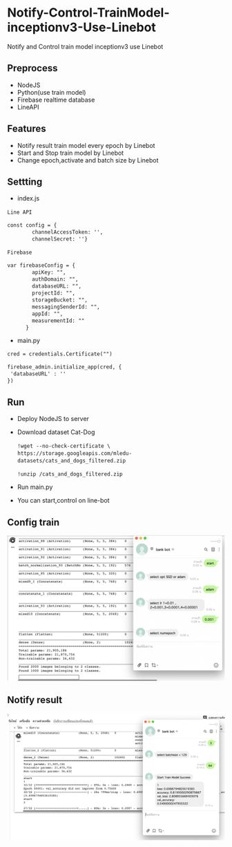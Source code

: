 # Notify-Control-TrainModel-inceptionv3-Use-Linebot
Notify and Control train model inceptionv3 use Linebot 

## Preprocess
   - NodeJS
   - Python(use train model)
   - Firebase realtime database
   - LineAPI
   
## Features
   - Notify result train model every epoch by Linebot
   - Start and Stop train model by Linebot
   - Change epoch,activate and batch size by Linebot

## Settting
   - index.js
   
   `Line API`  
   ```
   const config = {
           channelAccessToken: '',
           channelSecret: ''}
   ```
           
   `Firebase`
   ```
   var firebaseConfig = {
           apiKey: "",
           authDomain: "",
           databaseURL: "",
           projectId: "",
           storageBucket: "",
           messagingSenderId: "",
           appId: "",
           measurementId: ""
         }
   ```
   - main.py
   
   ```
   cred = credentials.Certificate("")
   ```
   
   ```
   firebase_admin.initialize_app(cred, {
    'databaseURL' : ''
   })
   ```
   
   ## Run
   - Deploy NodeJS to server 
   - Download dataset Cat-Dog
      
      ``!wget --no-check-certificate \
    https://storage.googleapis.com/mledu-datasets/cats_and_dogs_filtered.zip``
    
      ``!unzip /cats_and_dogs_filtered.zip``
   - Run main.py
   - You can start,control on line-bot
   
   ## Config train 
   
   ![Image of Yaktocat](https://github.com/bankff/Notify-Control-TrainModel-inceptionv3-Use-Linebot/blob/master/%E0%B8%A0%E0%B8%B2%E0%B8%9E%E0%B8%AB%E0%B8%99%E0%B9%89%E0%B8%B2%E0%B8%88%E0%B8%AD%202563-09-14%20%E0%B9%80%E0%B8%A7%E0%B8%A5%E0%B8%B2%2000.06.31.png)
   
   ## Notify result 
   
  ![Image of Yaktocat](https://github.com/bankff/Notify-Control-TrainModel-inceptionv3-Use-Linebot/blob/master/%E0%B8%A0%E0%B8%B2%E0%B8%9E%E0%B8%AB%E0%B8%99%E0%B9%89%E0%B8%B2%E0%B8%88%E0%B8%AD%202563-09-14%20%E0%B9%80%E0%B8%A7%E0%B8%A5%E0%B8%B2%2000.11.00.png)

